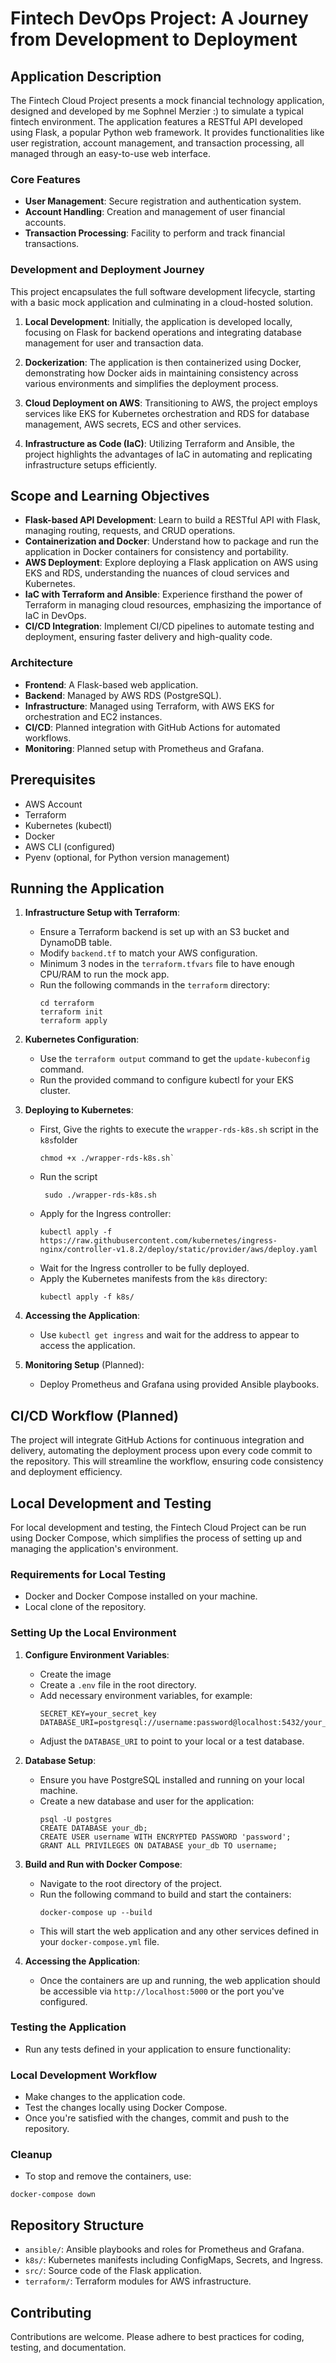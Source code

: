 # Fintech DevOps Project: A Journey from Development to Deployment

## Application Description

The Fintech Cloud Project presents a mock financial technology application, designed and developed by me Sophnel Merzier :) to simulate a typical fintech environment. The application features a RESTful API developed using Flask, a popular Python web framework. It provides functionalities like user registration, account management, and transaction processing, all managed through an easy-to-use web interface.

### Core Features

- **User Management**: Secure registration and authentication system.
- **Account Handling**: Creation and management of user financial accounts.
- **Transaction Processing**: Facility to perform and track financial transactions.

### Development and Deployment Journey

This project encapsulates the full software development lifecycle, starting with a basic mock application and culminating in a cloud-hosted solution.

1. **Local Development**: Initially, the application is developed locally, focusing on Flask for backend operations and integrating database management for user and transaction data.
   
2. **Dockerization**: The application is then containerized using Docker, demonstrating how Docker aids in maintaining consistency across various environments and simplifies the deployment process.

3. **Cloud Deployment on AWS**: Transitioning to AWS, the project employs services like EKS for Kubernetes orchestration and RDS for database management, AWS secrets, ECS and other services.

4. **Infrastructure as Code (IaC)**: Utilizing Terraform and Ansible, the project highlights the advantages of IaC in automating and replicating infrastructure setups efficiently.

## Scope and Learning Objectives

- **Flask-based API Development**: Learn to build a RESTful API with Flask, managing routing, requests, and CRUD operations.
- **Containerization and Docker**: Understand how to package and run the application in Docker containers for consistency and portability.
- **AWS Deployment**: Explore deploying a Flask application on AWS using EKS and RDS, understanding the nuances of cloud services and Kubernetes.
- **IaC with Terraform and Ansible**: Experience firsthand the power of Terraform in managing cloud resources, emphasizing the importance of IaC in DevOps.
- **CI/CD Integration**: Implement CI/CD pipelines to automate testing and deployment, ensuring faster delivery and high-quality code.

### Architecture

- **Frontend**: A Flask-based web application.
- **Backend**: Managed by AWS RDS (PostgreSQL).
- **Infrastructure**: Managed using Terraform, with AWS EKS for orchestration and EC2 instances.
- **CI/CD**: Planned integration with GitHub Actions for automated workflows.
- **Monitoring**: Planned setup with Prometheus and Grafana.

## Prerequisites

- AWS Account
- Terraform
- Kubernetes (kubectl)
- Docker
- AWS CLI (configured)
- Pyenv (optional, for Python version management)

## Running the Application

1. **Infrastructure Setup with Terraform**:
   - Ensure a Terraform backend is set up with an S3 bucket and DynamoDB table.
   - Modify `backend.tf` to match your AWS configuration.
   - Minimum 3 nodes in the `terraform.tfvars` file to have enough CPU/RAM to run the mock app.
   - Run the following commands in the `terraform` directory:
     ```
     cd terraform
     terraform init
     terraform apply
     ```

2. **Kubernetes Configuration**:
   - Use the `terraform output` command to get the `update-kubeconfig` command.
   - Run the provided command to configure kubectl for your EKS cluster.

3. **Deploying to Kubernetes**:
   - First, Give the rights to execute the `wrapper-rds-k8s.sh` script in the `k8s`folder
     ````
     chmod +x ./wrapper-rds-k8s.sh`
     ````
   - Run the script
     ````
      sudo ./wrapper-rds-k8s.sh
     ````
   - 
     Apply for the Ingress controller:
     ```
     kubectl apply -f https://raw.githubusercontent.com/kubernetes/ingress-nginx/controller-v1.8.2/deploy/static/provider/aws/deploy.yaml
     ```
   - Wait for the Ingress controller to be fully deployed.
   - Apply the Kubernetes manifests from the `k8s` directory:
     ```
     kubectl apply -f k8s/
     ```

4. **Accessing the Application**:
   - Use `kubectl get ingress` and wait for the address to appear to access the application.

5. **Monitoring Setup** (Planned):
   - Deploy Prometheus and Grafana using provided Ansible playbooks.

## CI/CD Workflow (Planned)

The project will integrate GitHub Actions for continuous integration and delivery, automating the deployment process upon every code commit to the repository. This will streamline the workflow, ensuring code consistency and deployment efficiency.

## Local Development and Testing

For local development and testing, the Fintech Cloud Project can be run using Docker Compose, which simplifies the process of setting up and managing the application's environment.

### Requirements for Local Testing

- Docker and Docker Compose installed on your machine.
- Local clone of the repository.

### Setting Up the Local Environment

1. **Configure Environment Variables**:
   - Create the image
   - Create a `.env` file in the root directory.
   - Add necessary environment variables, for example:
     ```
     SECRET_KEY=your_secret_key
     DATABASE_URI=postgresql://username:password@localhost:5432/your_db
     ```
   - Adjust the `DATABASE_URI` to point to your local or a test database.

2. **Database Setup**:
   - Ensure you have PostgreSQL installed and running on your local machine.
   - Create a new database and user for the application:
     ```
     psql -U postgres
     CREATE DATABASE your_db;
     CREATE USER username WITH ENCRYPTED PASSWORD 'password';
     GRANT ALL PRIVILEGES ON DATABASE your_db TO username;
     ```

3. **Build and Run with Docker Compose**:
   - Navigate to the root directory of the project.
   - Run the following command to build and start the containers:
     ```
     docker-compose up --build
     ```
   - This will start the web application and any other services defined in your `docker-compose.yml` file.

4. **Accessing the Application**:
   - Once the containers are up and running, the web application should be accessible via `http://localhost:5000` or the port you've configured.

### Testing the Application

- Run any tests defined in your application to ensure functionality:

### Local Development Workflow

- Make changes to the application code.
- Test the changes locally using Docker Compose.
- Once you're satisfied with the changes, commit and push to the repository.

### Cleanup

- To stop and remove the containers, use:
```
docker-compose down
````

## Repository Structure

- `ansible/`: Ansible playbooks and roles for Prometheus and Grafana.
- `k8s/`: Kubernetes manifests including ConfigMaps, Secrets, and Ingress.
- `src/`: Source code of the Flask application.
- `terraform/`: Terraform modules for AWS infrastructure.

## Contributing

Contributions are welcome. Please adhere to best practices for coding, testing, and documentation.
